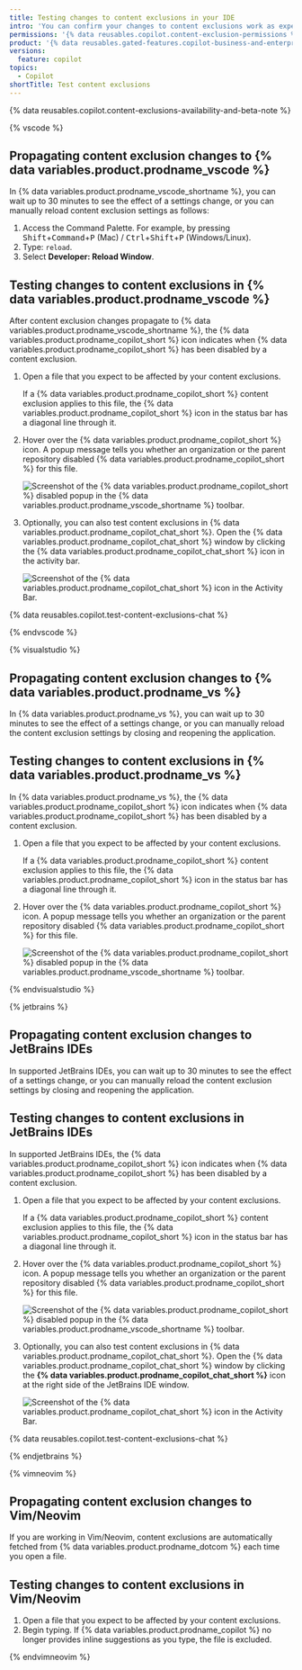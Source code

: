 ```yaml
---
title: Testing changes to content exclusions in your IDE
intro: 'You can confirm your changes to content exclusions work as expected using your IDE.'
permissions: '{% data reusables.copilot.content-exclusion-permissions %}'
product: '{% data reusables.gated-features.copilot-business-and-enterprise %}'
versions:
  feature: copilot
topics:
  - Copilot
shortTitle: Test content exclusions
---
```


{% data reusables.copilot.content-exclusions-availability-and-beta-note %}

{% vscode %}

## Propagating content exclusion changes to {% data variables.product.prodname_vscode %}

In {% data variables.product.prodname_vscode_shortname %}, you can wait up to 30 minutes to see the effect of a settings change, or you can manually reload content exclusion settings as follows:

1. Access the Command Palette. For example, by pressing <kbd>Shift</kbd>+<kbd>Command</kbd>+<kbd>P</kbd> (Mac) / <kbd>Ctrl</kbd>+<kbd>Shift</kbd>+<kbd>P</kbd> (Windows/Linux).
1. Type: `reload`.
1. Select **Developer: Reload Window**.

## Testing changes to content exclusions in {% data variables.product.prodname_vscode %}

After content exclusion changes propagate to {% data variables.product.prodname_vscode_shortname %}, the {% data variables.product.prodname_copilot_short %} icon indicates when {% data variables.product.prodname_copilot_short %} has been disabled by a content exclusion.

1. Open a file that you expect to be affected by your content exclusions.

   If a {% data variables.product.prodname_copilot_short %} content exclusion applies to this file, the {% data variables.product.prodname_copilot_short %} icon in the status bar has a diagonal line through it.

1. Hover over the {% data variables.product.prodname_copilot_short %} icon. A popup message tells you whether an organization or the parent repository disabled {% data variables.product.prodname_copilot_short %} for this file.

   ![Screenshot of the {% data variables.product.prodname_copilot_short %} disabled popup in the {% data variables.product.prodname_vscode_shortname %} toolbar.](/assets/images/help/copilot/copilot-disabled-for-repo.png)

1. Optionally, you can also test content exclusions in {% data variables.product.prodname_copilot_chat_short %}. Open the {% data variables.product.prodname_copilot_chat_short %} window by clicking the {% data variables.product.prodname_copilot_chat_short %} icon in the activity bar.

   ![Screenshot of the {% data variables.product.prodname_copilot_chat_short %} icon in the Activity Bar.](/assets/images/help/copilot/vsc-copilot-chat-icon.png)

{% data reusables.copilot.test-content-exclusions-chat %}

{% endvscode %}

{% visualstudio %}

## Propagating content exclusion changes to {% data variables.product.prodname_vs %}

In {% data variables.product.prodname_vs %}, you can wait up to 30 minutes to see the effect of a settings change, or you can manually reload the content exclusion settings by closing and reopening the application.

## Testing changes to content exclusions in {% data variables.product.prodname_vs %}

In {% data variables.product.prodname_vs %}, the {% data variables.product.prodname_copilot_short %} icon indicates when {% data variables.product.prodname_copilot_short %} has been disabled by a content exclusion.

1. Open a file that you expect to be affected by your content exclusions.

   If a {% data variables.product.prodname_copilot_short %} content exclusion applies to this file, the {% data variables.product.prodname_copilot_short %} icon in the status bar has a diagonal line through it.

1. Hover over the {% data variables.product.prodname_copilot_short %} icon. A popup message tells you whether an organization or the parent repository disabled {% data variables.product.prodname_copilot_short %} for this file.

   ![Screenshot of the {% data variables.product.prodname_copilot_short %} disabled popup in the {% data variables.product.prodname_vscode_shortname %} toolbar.](/assets/images/help/copilot/copilot-disabled-for-repo.png)

{% endvisualstudio %}

{% jetbrains %}

## Propagating content exclusion changes to JetBrains IDEs

In supported JetBrains IDEs, you can wait up to 30 minutes to see the effect of a settings change, or you can manually reload the content exclusion settings by closing and reopening the application.

## Testing changes to content exclusions in JetBrains IDEs

In supported JetBrains IDEs, the {% data variables.product.prodname_copilot_short %} icon indicates when {% data variables.product.prodname_copilot_short %} has been disabled by a content exclusion.

1. Open a file that you expect to be affected by your content exclusions.

   If a {% data variables.product.prodname_copilot_short %} content exclusion applies to this file, the {% data variables.product.prodname_copilot_short %} icon in the status bar has a diagonal line through it.

1. Hover over the {% data variables.product.prodname_copilot_short %} icon. A popup message tells you whether an organization or the parent repository disabled {% data variables.product.prodname_copilot_short %} for this file.

   ![Screenshot of the {% data variables.product.prodname_copilot_short %} disabled popup in the {% data variables.product.prodname_vscode_shortname %} toolbar.](/assets/images/help/copilot/copilot-disabled-for-repo.png)

1. Optionally, you can also test content exclusions in {% data variables.product.prodname_copilot_chat_short %}. Open the {% data variables.product.prodname_copilot_chat_short %} window by clicking the **{% data variables.product.prodname_copilot_chat_short %}** icon at the right side of the JetBrains IDE window.

   ![Screenshot of the {% data variables.product.prodname_copilot_chat_short %} icon in the Activity Bar.](/assets/images/help/copilot/jetbrains-copilot-chat-icon.png)

{% data reusables.copilot.test-content-exclusions-chat %}

{% endjetbrains %}

{% vimneovim %}

## Propagating content exclusion changes to Vim/Neovim

If you are working in Vim/Neovim, content exclusions are automatically fetched from {% data variables.product.prodname_dotcom %} each time you open a file.

## Testing changes to content exclusions in Vim/Neovim

1. Open a file that you expect to be affected by your content exclusions.
1. Begin typing. If {% data variables.product.prodname_copilot %} no longer provides inline suggestions as you type, the file is excluded.

{% endvimneovim %}
